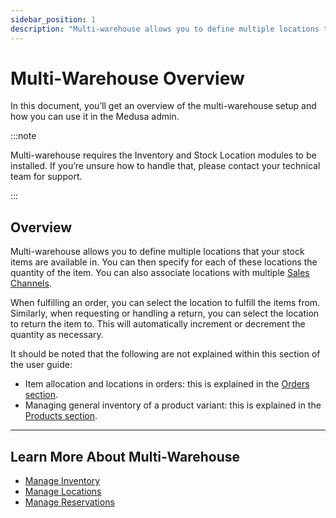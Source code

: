 ```yaml
---
sidebar_position: 1
description: "Multi-warehouse allows you to define multiple locations that your stock items are available in. In the Medusa admin, you can manage the store's inventory and location."
---
```


# Multi-Warehouse Overview

In this document, you’ll get an overview of the multi-warehouse setup and how you can use it in the Medusa admin.

:::note

Multi-warehouse requires the Inventory and Stock Location modules to be installed. If you’re unsure how to handle that, please contact your technical team for support.

:::

## Overview

Multi-warehouse allows you to define multiple locations that your stock items are available in. You can then specify for each of these locations the quantity of the item. You can also associate locations with multiple [Sales Channels](../sales-channels/index.md).

When fulfilling an order, you can select the location to fulfill the items from. Similarly, when requesting or handling a return, you can select the location to return the item to. This will automatically increment or decrement the quantity as necessary.

It should be noted that the following are not explained within this section of the user guide:

- Item allocation and locations in orders: this is explained in the [Orders section](../orders/manage.mdx).
- Managing general inventory of a product variant: this is explained in the [Products section](../products/manage.mdx).

---

## Learn More About Multi-Warehouse

- [Manage Inventory](./inventory.mdx)
- [Manage Locations](./locations.mdx)
- [Manage Reservations](./reservations.mdx)
